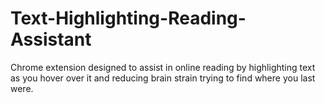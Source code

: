 # Text-Highlighting-Reading-Assistant
Chrome extension designed to assist in online reading by highlighting text as you hover over it and reducing brain strain trying to find where you last were.
